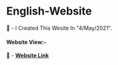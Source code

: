 # English-Website
 
📏 - I Created This Wesite In "4/May/2021".

#### Website View:-
🔗 - **[Website Link](https://majeed-alberawi.github.io/English-Website/)**
